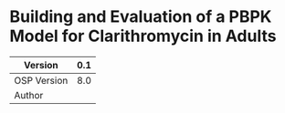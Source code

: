 # Building and Evaluation of a PBPK Model for Clarithromycin in Adults



| Version     | 0.1  |
| ----------- | ---- |
| OSP Version | 8.0  |
| Author      |      |

